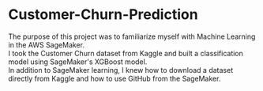 # Customer-Churn-Prediction

The purpose of this project was to familiarize myself with Machine Learning in the AWS SageMaker.  <br>
I took the Customer Churn dataset from Kaggle and built a classification model using  SageMaker's XGBoost model. <br>
In addition to SageMaker learning, I knew how to download a dataset directly from Kaggle and how to use GitHub from the SageMaker.